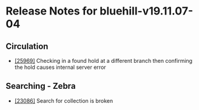 
# Release Notes for bluehill-v19.11.07-04

## Circulation

- [[25969]](http://bugs.koha-community.org/bugzilla3/show_bug.cgi?id=25969) Checking in a found hold at a different branch then confirming the hold causes internal server error

## Searching - Zebra

- [[23086]](http://bugs.koha-community.org/bugzilla3/show_bug.cgi?id=23086) Search for collection is broken


